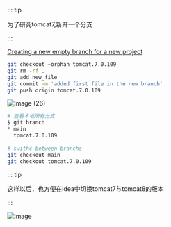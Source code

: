 ::: tip

为了研究tomcat7,新开一个分支

:::

[Creating a new empty branch for a new project](https://stackoverflow.com/questions/13969050/creating-a-new-empty-branch-for-a-new-project)

```sh
git checkout —orphan tomcat.7.0.109
git rm -rf .
git add new_file
git commit -m 'added first file in the new branch'
git push origin tomcat.7.0.109
```

![image (26)](https://gitee.com/q10viking/PictureRepos/raw/master/images//202112070427536.jpg)

```sh
# 查看本地所有分支
$ git branch
* main
  tomcat.7.0.109
  
# swithc between branchs
git checkout main
git checkout tomcat.7.0.109
```

::: tip

这样以后，也方便在idea中切换tomcat7与tomcat8的版本

:::

![image](https://gitee.com/q10viking/PictureRepos/raw/master/images//202112070510497.jpg)
